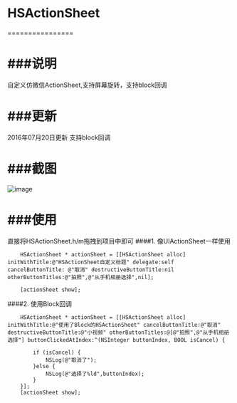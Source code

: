 # HSActionSheet 
================

###说明
================
自定义仿微信ActionSheet,支持屏幕旋转，支持block回调

###更新
================
2016年07月20日更新 支持block回调 

###截图
================
![image](https://raw.githubusercontent.com/cnthinkcode/HSActionSheet/master/screenshot.png)

###使用
================
直接将HSActionSheet.h/m拖拽到项目中即可
####1. 像UIActionSheet一样使用
```objc
    HSActionSheet * actionSheet = [[HSActionSheet alloc] initWithTitle:@"HSActionSheet自定义标题" delegate:self cancelButtonTitle: @"取消" destructiveButtonTitle:nil otherButtonTitles:@"拍照",@"从手机相册选择",nil];
    
    [actionSheet show];
```

####2. 使用Block回调
```objc
    HSActionSheet * actionSheet = [[HSActionSheet alloc] initWithTitle:@"使用了Block的HSActionSheet" cancelButtonTitle:@"取消" destructiveButtonTitle:@"小视频" otherButtonTitles:@[@"拍照",@"从手机相册选择"] buttonClickedAtIndex:^(NSInteger buttonIndex, BOOL isCancel) {
        
        if (isCancel) {
            NSLog(@"取消了");
        }else {
            NSLog(@"选择了%ld",buttonIndex);
        }
    }];
    [actionSheet show];
```
